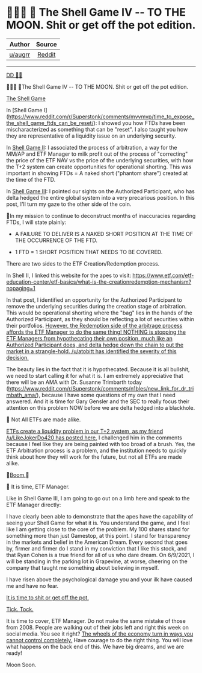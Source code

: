 🚀🚀🚀 🚀 The Shell Game IV -- TO THE MOON. Shit or get off the pot edition.
===========================================================================

| Author       | Source       | 
| :-------------: |:-------------:|
|  [u/augrr](https://www.reddit.com/user/augrr/) | [Reddit](https://www.reddit.com/r/Superstonk/comments/n17q48/the_shell_game_iv_to_the_moon_shit_or_get_off_the/) | 

---


[DD 👨‍🔬](https://www.reddit.com/r/Superstonk/search?q=flair_name%3A%22DD%20%F0%9F%91%A8%E2%80%8D%F0%9F%94%AC%22&restrict_sr=1)

🚀🚀🚀 🚀The Shell Game IV -- TO THE MOON. Shit or get off the pot edition.

[The Shell Game](https://imgur.com/wKBpPdI)

In [Shell Game I] (<https://www.reddit.com/r/Superstonk/comments/mvvmvp/time_to_expose_the_shell_game_ftds_can_be_reset/>): I showed you how FTDs have been mischaracterized as something that can be "reset". I also taught you how they are representative of a liquidity issue on an underlying security.

In [Shell Game II](https://www.reddit.com/r/Superstonk/comments/mwnnmj/the_shell_game_revisited_how_etfs_work_and_what/): I associated the process of arbitration, a way for the MM/AP and ETF Manager to milk profit out of the process of "correcting" the price of the ETF NAV vs the price of the underlying securities, with how the T+2 system can create opportunities for operational shorting. This was important in showing FTDs = A naked short ("phantom share") created at the time of the FTD.

In [Shell Game III](https://www.reddit.com/r/Superstonk/comments/myn9vn/the_shell_game_iii_lifting_the_final_cups_for/): I pointed our sights on the Authorized Participant, who has delta hedged the entire global system into a very precarious position. In this post, I'll turn my gaze to the other side of the coin.

🚀In my mission to continue to deconstruct months of inaccuracies regarding FTDs, I will state plainly:

-   A FAILURE TO DELIVER IS A NAKED SHORT POSITION AT THE TIME OF THE OCCURRENCE OF THE FTD.

-   1 FTD = 1 SHORT POSITION THAT NEEDS TO BE COVERED.

There are two sides to the ETF Creation/Redemption process.

In Shell II, I linked this website for the apes to visit: <https://www.etf.com/etf-education-center/etf-basics/what-is-the-creationredemption-mechanism?nopaging=1>

In that post, I identified an opportunity for the Authorized Participant to remove the underlying securities during the creation stage of arbitration. This would be operational shorting where the "bag" lies in the hands of the Authorized Participant, as they should be reflecting a lot of securities within their portfolios. [However, the Redemption side of the arbitrage process affords the ETF Manager to do the same thing! NOTHING is stopping the ETF Managers from hypothecating their own position, much like an Authorized Participant does, and delta hedge down the chain to put the market in a strangle-hold. /u/atobitt has identified the severity of this decision.](https://imgur.com/7VcAQtI)

The beauty lies in the fact that it is hypothecated. Because it is all bullshit, we need to start calling it for what it is. I am extremely appreciative that there will be an AMA with Dr. Susanne Trimbarth today (<https://www.reddit.com/r/Superstonk/comments/n1bles/new_link_for_dr_trimbath_ama/>), because I have some questions of my own that I need answered. And it is time for Gary Gensler and the SEC to really focus their attention on this problem NOW before we are delta hedged into a blackhole.

🚀 Not All ETFs are made alike.

[ETFs create a liquidity problem in our T+2 system, as my friend /u/LikeJokerDo420 has posted here.](https://www.reddit.com/r/DDintoGME/comments/n0i9tw/the_etf_seesaw_part_1/) I challenged him in the comments because I feel like they are being painted with too broad of a brush. Yes, the ETF Arbitration process is a problem, and the institution needs to quickly think about how they will work for the future, but not all ETFs are made alike.

🚀[Boom.](https://imgur.com/D2SYhe1)🚀

🚀 It is time, ETF Manager.

Like in Shell Game III, I am going to go out on a limb here and speak to the ETF Manager directly:

I have clearly been able to demonstrate that the apes have the capability of seeing your Shell Game for what it is. You understand the game, and I feel like I am getting close to the core of the problem. My 100 shares stand for something more than just Gamestop, at this point. I stand for transparency in the markets and belief in the American Dream. Every second that goes by, firmer and firmer do I stand in my conviction that I like this stock, and that Ryan Cohen is a true friend for all of us who dare dream. On 6/9/2021, I will be standing in the parking lot in Grapevine, at worse, cheering on the company that taught me something about believing in myself.

I have risen above the psychological damage you and your ilk have caused me and have no fear.

[It is time to shit or get off the pot.](https://img.cinemablend.com/filter:scale/cb/d/b/a/3/6/f/dba36f8ad7c76a101d303f2c5c6dbb062732b6f8876df35e110c3d3f12eae3ed.jpg?fw=1200)

[Tick. Tock.](https://twitter.com/TheRoaringKitty/status/1372556033957187591)

It is time to cover, ETF Manager. Do not make the same mistake of those from 2008. People are walking out of their jobs left and right this week on social media. You see it right? [The wheels of the economy turn in ways you cannot control completely.](https://www.youtube.com/watch?v=PHe0bXAIuk0) Have courage to do the right thing. You will love what happens on the back end of this. We have big dreams, and we are ready!

Moon Soon.
